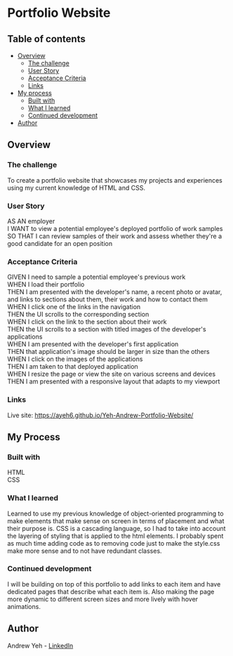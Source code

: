 # Portfolio Website

## Table of contents

- [Overview](#overview)
    - [The challenge](#the-challenge)
    - [User Story](#user-story)
    - [Acceptance Criteria](#acceptance-criteria)
    - [Links](#links)
- [My process](#my-process)
    - [Built with](#built-with)
    - [What I learned](#what-i-learned)
    - [Continued development](#continued-development)
- [Author](#author)

## Overview

### The challenge

To create a portfolio website that showcases my projects and experiences using my current knowledge of HTML and CSS.

### User Story

AS AN employer  
I WANT to view a potential employee's deployed portfolio of work samples  
SO THAT I can review samples of their work and assess whether they're a good candidate for an open position

### Acceptance Criteria

GIVEN I need to sample a potential employee's previous work  
WHEN I load their portfolio  
THEN I am presented with the developer's name, a recent photo or avatar, and links to sections about them, their work and how to contact them  
WHEN I click one of the links in the navigation  
THEN the UI scrolls to the corresponding section  
WHEN I click on the link to the section about their work  
THEN the UI scrolls to a section with titled images of the developer's applications  
WHEN I am presented with the developer's first application  
THEN that application's image should be larger in size than the others  
WHEN I click on the images of the applications  
THEN I am taken to that deployed application  
WHEN I resize the page or view the site on various screens and devices  
THEN I am presented with a responsive layout that adapts to my viewport

### Links

Live site: https://ayeh6.github.io/Yeh-Andrew-Portfolio-Website/

## My Process

### Built with

HTML  
CSS

### What I learned

Learned to use my previous knowledge of object-oriented programming to make elements that make sense on screen in terms of placement and what their purpose is. CSS is a cascading language, so I had to take into account the layering of styling that is applied to the html elements. I probably spent as much time adding code as to removing code just to make the style.css make more sense and to not have redundant classes.

### Continued development

I will be building on top of this portfolio to add links to each item and have dedicated pages that describe what each item is. Also making the page more dynamic to different screen sizes and more lively with hover animations.

## Author

Andrew Yeh - [LinkedIn](https://www.linkedin.com/in/ayeh6/)
